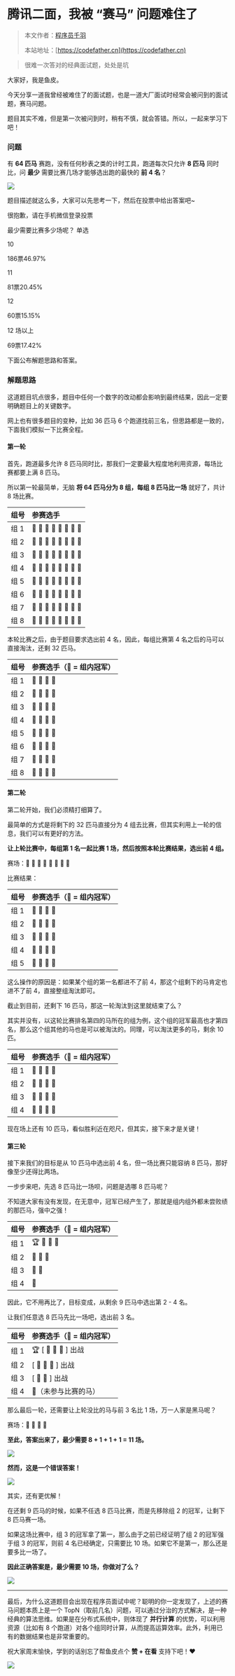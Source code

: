 # 腾讯二面，我被 “赛马” 问题难住了

> 本文作者：[程序员千羽](https://yuyuanweb.feishu.cn/wiki/Abldw5WkjidySxkKxU2cQdAtnah)
>
> 本站地址：[https://codefather.cn](https://codefather.cn)

> 很难一次答对的经典面试题，处处是坑

大家好，我是鱼皮。

今天分享一道我曾经被难住了的面试题，也是一道大厂面试时经常会被问到的面试题，赛马问题。

题目其实不难，但是第一次被问到时，稍有不慎，就会答错。所以，一起来学习下吧！

### 问题

有 **64 匹马** 赛跑，没有任何秒表之类的计时工具，跑道每次只允许 **8 匹马** 同时比，问 **最少** 需要比赛几场才能够选出跑的最快的 **前 4 名**？

![](https://pic.yupi.icu/5563/202311070912843.jpeg)

题目描述就这么多，大家可以先思考一下，然后在投票中给出答案吧~



很抱歉，请在手机微信登录投票

最少需要比赛多少场呢？ 单选

10

186票46.97%

11

81票20.45%

12

60票15.15%

12 场以上

69票17.42%



下面公布解题思路和答案。

### 解题思路

这道题目坑点很多，题目中任何一个数字的改动都会影响到最终结果，因此一定要明确题目上的关键数字。

网上也有很多题目的变种，比如 36 匹马 6 个跑道找前三名，但思路都是一致的，下面我们模拟一下比赛全程。

#### 第一轮

首先，跑道最多允许 8 匹马同时比，那我们一定要最大程度地利用资源，每场比赛都要上满 8 匹马。

所以第一轮最简单，无脑 **将 64 匹马分为 8 组，每组 8 匹马比一场** 就好了，共计 8 场比赛。

| 组号 | 参赛选手        |
| :--- | :-------------- |
| 组 1 | 🐴 🐴 🐴 🐴 🐴 🐴 🐴 🐴 |
| 组 2 | 🐴 🐴 🐴 🐴 🐴 🐴 🐴 🐴 |
| 组 3 | 🐴 🐴 🐴 🐴 🐴 🐴 🐴 🐴 |
| 组 4 | 🐴 🐴 🐴 🐴 🐴 🐴 🐴 🐴 |
| 组 5 | 🐴 🐴 🐴 🐴 🐴 🐴 🐴 🐴 |
| 组 6 | 🐴 🐴 🐴 🐴 🐴 🐴 🐴 🐴 |
| 组 7 | 🐴 🐴 🐴 🐴 🐴 🐴 🐴 🐴 |
| 组 8 | 🐴 🐴 🐴 🐴 🐴 🐴 🐴 🐴 |

本轮比赛之后，由于题目要求选出前 4 名，因此，每组比赛第 4 名之后的马可以直接淘汰，还剩 32 匹马。

| 组号 | 参赛选手（🐎 = 组内冠军） |
| :--- | :----------------------- |
| 组 1 | 🐎 🐴 🐴 🐴                  |
| 组 2 | 🐎 🐴 🐴 🐴                  |
| 组 3 | 🐎 🐴 🐴 🐴                  |
| 组 4 | 🐎 🐴 🐴 🐴                  |
| 组 5 | 🐎 🐴 🐴 🐴                  |
| 组 6 | 🐎 🐴 🐴 🐴                  |
| 组 7 | 🐎 🐴 🐴 🐴                  |
| 组 8 | 🐎 🐴 🐴 🐴                  |

#### 第二轮

第二轮开始，我们必须精打细算了。

最简单的方式是将剩下的 32 匹马直接分为 4 组去比赛，但其实利用上一轮的信息，我们可以有更好的方法。

**让上轮比赛中，每组第 1 名一起比赛 1 场，然后按照本轮比赛结果，选出前 4 组。**

赛场：🐎 🐎 🐎 🐎 🐎 🐎 🐎 🐎

比赛结果：

| 组号 | 参赛选手（🐎 = 组内冠军） |
| :--- | :----------------------- |
| 组 1 | 🐎 🐴 🐴 🐴                  |
| 组 2 | 🐎 🐴 🐴 🐴                  |
| 组 3 | 🐎 🐴 🐴 🐴                  |
| 组 4 | 🐎 🐴 🐴 🐴                  |
| 组 5 | 🐎 🐴 🐴 🐴                  |

这么操作的原因是：如果某个组的第一名都进不了前 4，那这个组剩下的马肯定也进不了前 4，直接整组淘汰即可。

截止到目前，还剩下 16 匹马，那这一轮淘汰到这里就结束了么？

其实并没有，以这轮比赛排名第四的马所在的组为例，这个组的冠军最高也才第四名，那么这个组其他的马也是可以被淘汰的。同理，可以淘汰更多的马，剩余 10 匹。

| 组号 | 参赛选手（🐎 = 组内冠军） |
| :--- | :----------------------- |
| 组 1 | 🐎 🐴 🐴 🐴                  |
| 组 2 | 🐎 🐴 🐴 🐴                  |
| 组 3 | 🐎 🐴 🐴 🐴                  |
| 组 4 | 🐎 🐴 🐴 🐴                  |

现在场上还有 10 匹马，看似胜利近在咫尺，但其实，接下来才是关键！

#### 第三轮

接下来我们的目标是从 10 匹马中选出前 4 名，但一场比赛只能容纳 8 匹马，那好像至少还得比两场。

一步步来吧，先选 8 匹马比一场呗，问题是选哪 8 匹马呢？

不知道大家有没有发现，在无意中，冠军已经产生了，那就是组内组外都未尝败绩的那匹马，强中之强！

| 组号 | 参赛选手（🐎 = 组内冠军） |
| :--- | :----------------------- |
| 组 1 | 🏆 🐴 🐴 🐴                  |
| 组 2 | 🐎 🐴 🐴                    |
| 组 3 | 🐎 🐴                      |
| 组 4 | 🐎                        |

因此，它不用再比了，目标变成，从剩余 9 匹马中选出第 2 - 4 名。

让我们任意选 8 匹马先比一场吧，选出前 3 名。

| 组号 | 参赛选手（🐎 = 组内冠军） |
| :--- | :----------------------- |
| 组 1 | 🏆 [ 🐴 🐴 🐴 ] 出战         |
| 组 2 | [ 🐎 🐴 🐴 ] 出战           |
| 组 3 | [ 🐎 🐴 ] 出战             |
| 组 4 | 🦓（未参与比赛的马）      |

那么最后一轮，还需要让上轮没比的马与前 3 名比 1 场，万一人家是黑马呢？

赛场：🐎 🐴 🐴 🦓

**至此，答案出来了，最少需要 8 + 1 + 1 + 1 = 11 场。**

![](https://pic.yupi.icu/5563/202311070912842.jpeg)

**然而，这是一个错误答案！**

![](https://pic.yupi.icu/5563/202311070912979.jpeg)

其实，还有更优解！

在还剩 9 匹马的时候，如果不任选 8 匹马比赛，而是先移除组 2 的冠军，让剩下 8 匹马赛一场。

如果这场比赛中，组 3 的冠军拿了第一，那么由于之前已经证明了组 2 的冠军强于组 3 的冠军，则前 4 名已经确定，只需要比 10 场。如果它不是第一，那么还是要多比一场了。

**因此正确答案是，最少需要 10 场，你做对了么？**

![](https://pic.yupi.icu/5563/202311070912841.jpeg)

------

最后，为什么这道题目会出现在程序员面试中呢？聪明的你一定发现了，上述的赛马问题本质上是一个 TopN（取前几名）问题，可以通过分治的方式解决，是一种经典的算法思维。如果是在分布式系统中，则体现了 **并行计算** 的优势，可以利用资源（比如有 8 个跑道）对各个组同时计算，从而提高运算效率。此外，利用已有的数据结果也是非常重要的。

祝大家周末愉快，学到的话别忘了帮鱼皮点个 **赞 + 在看** 支持下吧！❤️

![](https://pic.yupi.icu/5563/202311070912471.png)